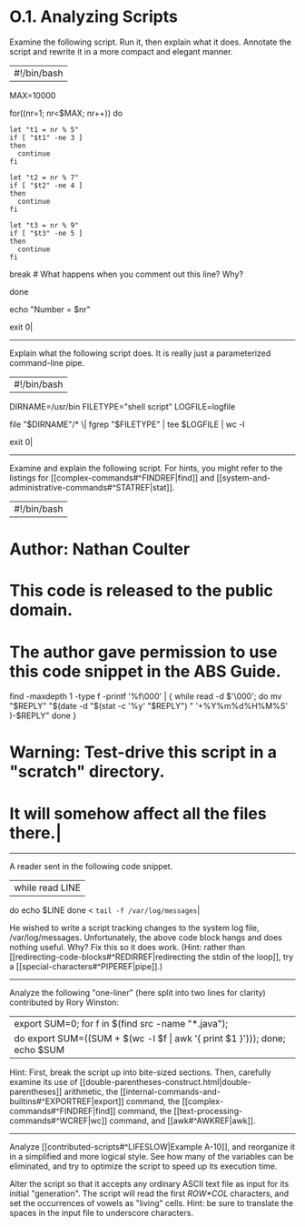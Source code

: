 # O.1. Analyzing Scripts

Examine the following script. Run it, then explain what it does. Annotate the script and rewrite it in a more compact and elegant manner.

|   |
|---|
|#!/bin/bash

MAX=10000


  for((nr=1; nr<$MAX; nr++))
  do

    let "t1 = nr % 5"
    if [ "$t1" -ne 3 ]
    then
      continue
    fi

    let "t2 = nr % 7"
    if [ "$t2" -ne 4 ]
    then
      continue
    fi

    let "t3 = nr % 9"
    if [ "$t3" -ne 5 ]
    then
      continue
    fi

  break   # What happens when you comment out this line? Why?

  done

  echo "Number = $nr"


exit 0|

---

Explain what the following script does. It is really just a parameterized command-line pipe.

|   |
|---|
|#!/bin/bash

DIRNAME=/usr/bin
FILETYPE="shell script"
LOGFILE=logfile

file "$DIRNAME"/* \| fgrep "$FILETYPE" \| tee $LOGFILE \| wc -l

exit 0|

---

Examine and explain the following script. For hints, you might refer to the listings for [[complex-commands#^FINDREF|find]] and [[system-and-administrative-commands#^STATREF|stat]].

|   |
|---|
|#!/bin/bash

# Author:  Nathan Coulter
# This code is released to the public domain.
# The author gave permission to use this code snippet in the ABS Guide.

find -maxdepth 1 -type f -printf '%f\000'  \| {
   while read -d $'\000'; do
      mv "$REPLY" "$(date -d "$(stat -c '%y' "$REPLY") " '+%Y%m%d%H%M%S'
      )-$REPLY"
   done
}

# Warning: Test-drive this script in a "scratch" directory.
# It will somehow affect all the files there.|

---

A reader sent in the following code snippet.

|   |
|---|
|while read LINE
do
  echo $LINE
done < `tail -f /var/log/messages`|

He wished to write a script tracking changes to the system log file, /var/log/messages. Unfortunately, the above code block hangs and does nothing useful. Why? Fix this so it does work. (Hint: rather than [[redirecting-code-blocks#^REDIRREF|redirecting the stdin of the loop]], try a [[special-characters#^PIPEREF|pipe]].)

---

Analyze the following "one-liner" (here split into two lines for clarity) contributed by Rory Winston:

|   |
|---|
|export SUM=0; for f in $(find src -name "*.java");
do export SUM=$(($SUM + $(wc -l $f \| awk '{ print $1 }'))); done; echo $SUM|

Hint: First, break the script up into bite-sized sections. Then, carefully examine its use of [[double-parentheses-construct.html|double-parentheses]] arithmetic, the [[internal-commands-and-builtins#^EXPORTREF|export]] command, the [[complex-commands#^FINDREF|find]] command, the [[text-processing-commands#^WCREF|wc]] command, and [[awk#^AWKREF|awk]].

---

Analyze [[contributed-scripts#^LIFESLOW|Example A-10]], and reorganize it in a simplified and more logical style. See how many of the variables can be eliminated, and try to optimize the script to speed up its execution time.

Alter the script so that it accepts any ordinary ASCII text file as input for its initial "generation". The script will read the first _$ROW*$COL_ characters, and set the occurrences of vowels as "living" cells. Hint: be sure to translate the spaces in the input file to underscore characters.

